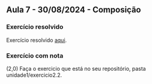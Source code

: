 ## Aula 7 - 30/08/2024 - Composição

### Exercício resolvido

Exercício resolvido [aqui](exercicio2.2_0.md).

### Exercício com nota

(2,0) Faça o exercicio que está no seu repositório, pasta unidade1/exercicio2.2.
